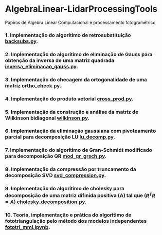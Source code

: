 # AlgebraLinear-LidarProcessingTools
Papiros de Algebra Linear Computacional e processamento fotogramétrico

### 1. Implementação do algoritimo de retrosubstituição [backsubs.py](https://github.com/HumbertoDiego/AlgebraLinear-LidarProcessingTools/blob/main/backsubs.py).
### 2. Implementação do algoritimo de eliminação de Gauss para obtenção da inversa de uma matriz quadrada [inversa_eliminacao_gauss.py](https://github.com/HumbertoDiego/AlgebraLinear-LidarProcessingTools/blob/main/inversa_eliminacao_gauss.py).
### 3. Implementação do checagem da ortogonalidade de uma matriz [ortho_check.py](https://github.com/HumbertoDiegoAlgebraLinear-LidarProcessingTools/blob/main/ortho_check.py).
### 4. Implementação do produto vetorial [cross_prod.py](https://github.com/HumbertoDiego/AlgebraLinear-LidarProcessingTools/blob/main/cross_prod.py).
### 5. Implementação da construção e análise da matriz de Wilkinson bidiagonal [wilkinson.py](https://github.com/HumbertoDiego/AlgebraLinear-LidarProcessingTools/blob/main/wilkinson.py).
### 6. Implementação da eliminação gaussiana com pivoteamento parcial para decomposição LU [lu_decomp.py](https://github.com/HumbertoDiego/AlgebraLinear-LidarProcessingTools/blob/main/lu_decomp.py).
### 7. Implementação do algoritimo de Gran-Schmidt modificado para decomposição QR [mod_qr_grsch.py](https://github.com/HumbertoDiego/AlgebraLinear-LidarProcessingTools/blob/main/mod_qr_grsch.py).
### 8. Implementação da compressão por truncamento da decomposição SVD [svd_compression.py](https://github.com/HumbertoDiego/AlgebraLinear-LidarProcessingTools/blob/main/svd_compression.py).
### 9. Implementação do algoritimo de cholesky para decomposição de uma matriz difinida positiva (A) tal que ($R^T R = A$) [cholesky_decomposition.py](https://github.com/HumbertoDiego/AlgebraLinear-LidarProcessingTools/blob/main/cholesky_decomposition.py).
### 10. Teoria, implementação e prática do algoritimo de fototriangulação pelo método dos modelos independentes [fototri_mmi.ipynb](https://github.com/HumbertoDiego/AlgebraLinear-LidarProcessingTools/blob/main/fototri_mmi.ipynb).




<!-- 
git init
git remote add origin https://github.com/HumbertoDiego/AlgebraLinear-LidarProcessingTools
git pull origin main
# Do and push changes:
git add * ; git commit -m "general update in comments"; git push -u origin main
#Pull changes
git pull origin main
 -->